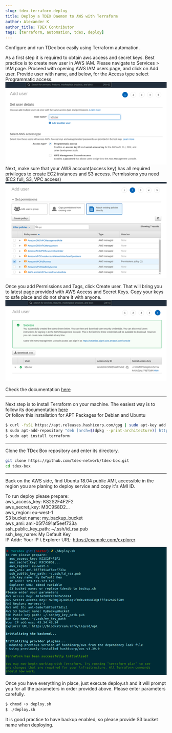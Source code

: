 ```yaml
---
slug: tdex-terraform-deploy
title: Deploy a TDEX Daemon to AWS with Terraform
author: Alexander K
author_title: TDEX Contributor
tags: [terraform, automation, tdex, deploy]
---
```


Configure and run TDex box easily using Terraform automation. 

<!--truncate-->


As a first step it is required to obtain aws access and secret keys. Best practice is to create new user in AWS IAM. 
Please navigate to Services > IAM page. 
Proceed with opening AWS IAM users page, and click on Add user. Provide user with name, and below, for the Access type select Programmatic access. ![Add User](../static/img/add-user.png)
Next, make sure that your AWS account(access key) has all required privileges to create EC2 instances and S3 access.
Permissions you need (EC2 full, S3, VPC access)
![Attach permissions](../static/img/attach-perms.png)

Once you add Permissions and Tags, click Create user. That will bring you to latest page provided with AWS Access and Secret Keys. 
Copy your keys to safe place and do not share it with anyone.
![Attach permissions](../static/img/user-keys.png)

Check the documentation [here](https://docs.aws.amazon.com/IAM/latest/UserGuide/id_users_create.html)

- - - - - 
Next step is to install Terraform on your machine.
The easiest way is to follow its documentation [here](https://www.terraform.io/docs/cli/install/apt.html) \
Or follow this installation for APT Packages for Debian and Ubuntu
```sh
$ curl -fsSL https://apt.releases.hashicorp.com/gpg | sudo apt-key add -
$ sudo apt-add-repository "deb [arch=$(dpkg --print-architecture)] https://apt.releases.hashicorp.com $(lsb_release -cs) main"
$ sudo apt install terraform
```
- - - - - 
Clone the TDex Box repository and enter its directory. 
```sh
git clone https://github.com/tdex-network/tdex-box.git
cd tdex-box
```
- - - - - 

Back on the AWS side, find Ubuntu 18.04 public AMI, accessible in the region you are planing to deploy service and copy it's AMI ID. 

To run deploy please prepare: \
  aws_access_key: KS2S2F4F2F2 \
  aws_secret_key: M3C9S8D2... \
  aws_region: eu-west-1 \
    S3 bucket name: my_backup_bucket \
  aws_ami: ami-05f7491af5eef733a \
  ssh_public_key_path: ~/.ssh/id_rsa.pub \
  ssh_key_name: My Default Key \
  IP Addr: Your IP \ 
  Explorer URL: https://example.com/explorer 

![Deploy](../static/img/deploy.png)

Once you have everything in place, just execute deploy.sh and it will prompt you for all the parameters in order provided above. 
Please enter parameters carefully. 
```sh
$ chmod +x deploy.sh
$ ./deploy.sh
```

It is good practice to have backup enabled, so please provide S3 bucket name when deploying. 

